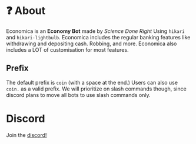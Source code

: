 # ❓ About

Economica is an **Economy Bot** made by *Science Done Right* Using `hikari` and `hikari-lightbulb`. Economica includes the regular banking features like withdrawing and depositing cash. Robbing, and more.
Economica also includes a LOT of customisation for most features.

## Prefix

The default prefix is `coin` (with a space at the end.) Users can also use `coin.` as a valid prefix.
We will prioritize on slash commands though, since discord plans to move all bots to use slash commands only.

# Discord

Join the [discord!](https://discord.gg/bTnheyspUm)

